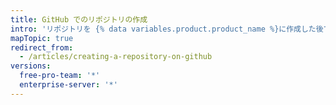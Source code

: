 ```yaml
---
title: GitHub でのリポジトリの作成
intro: 'リポジトリを {% data variables.product.product_name %}に作成した後で、その設定およびコンテンツをカスタマイズできます。'
mapTopic: true
redirect_from:
  - /articles/creating-a-repository-on-github
versions:
  free-pro-team: '*'
  enterprise-server: '*'
---
```


